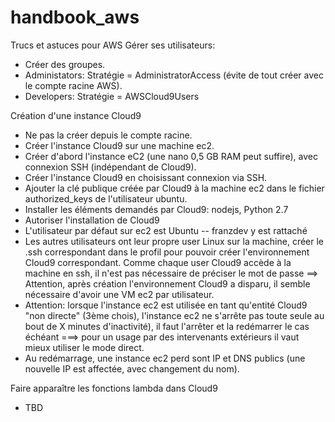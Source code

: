 # handbook_aws
Trucs et astuces pour AWS
Gérer ses utilisateurs:
- Créer des groupes.
- Administators: Stratégie = AdministratorAccess (évite de tout créer avec le compte racine AWS).
- Developers: Stratégie = AWSCloud9Users

Création d'une instance Cloud9
- Ne pas la créer depuis le compte racine.
- Créer l'instance Cloud9 sur une machine ec2.
- Créer d'abord l'instance eC2 (une nano 0,5 GB RAM peut suffire), avec connexion SSH (indépendant de Cloud9).
- Créer l'instance Cloud9 en choisissant connexion via SSH.
- Ajouter la clé publique créée par Cloud9 à la machine ec2 dans le fichier authorized_keys de l'utilisateur ubuntu.
- Installer les éléments demandés par Cloud9: nodejs, Python 2.7
- Autoriser l'installation de Cloud9
- L'utilisateur par défaut sur ec2 est Ubuntu -- franzdev y est rattaché
- Les autres utilisateurs ont leur propre user Linux sur la machine, créer le .ssh correspondant dans le profil pour pouvoir créer l'environnement Cloud9 correspondant. Comme chaque user Cloud9 accède à la machine en ssh, il n'est pas nécessaire de préciser le mot de passe ==> Attention, après création l'environnement Cloud9 a disparu, il semble nécessaire d'avoir une VM ec2 par utilisateur.
- Attention: lorsque l'instance ec2 est utilisée en tant qu'entité Cloud9 "non directe" (3ème chois), l'instance ec2 ne s'arrête pas toute seule au bout de X minutes d'inactivité), il faut l'arrêter et la redémarrer le cas échéant ===> pour un usage par des intervenants extérieurs il vaut mieux utiliser le mode direct.
- Au redémarrage, une instance ec2 perd sont IP et DNS publics (une nouvelle IP est affectée, avec changement du nom).

Faire apparaître les fonctions lambda dans Cloud9
- TBD
